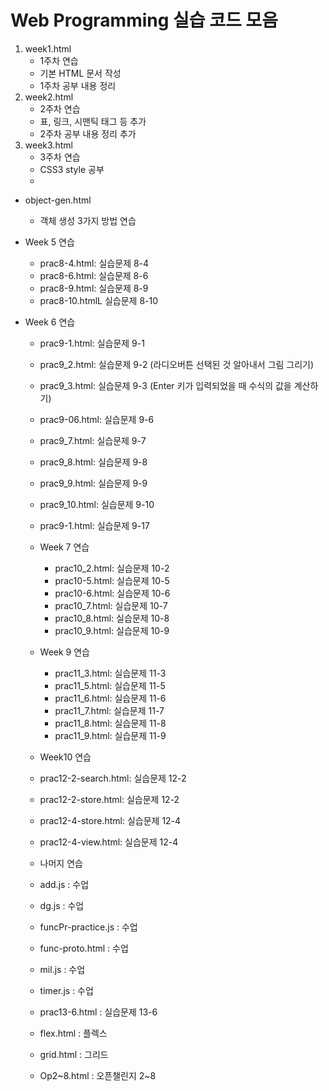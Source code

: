 # Web Programming 실습 코드 모음

1. week1.html
   - 1주차 연습
   - 기본 HTML 문서 작성
   - 1주차 공부 내용 정리
2. week2.html
   - 2주차 연습
   - 표, 링크, 시맨틱 태그 등 추가
   - 2주차 공부 내용 정리 추가
3. week3.html
   - 3주차 연습
   - CSS3 style 공부
   - 

- object-gen.html
  - 객체 생성 3가지 방법 연습

- Week 5 연습
  - prac8-4.html: 실습문제 8-4
  - prac8-6.html: 실습문제 8-6
  - prac8-9.html: 실습문제 8-9
  - prac8-10.htmlL 실습문제 8-10
    

- Week 6 연습
  - prac9-1.html: 실습문제 9-1
  - prac9_2.html: 실습문제 9-2 (라디오버튼 선택된 것 알아내서 그림 그리기)
  - prac9_3.html: 실습문제 9-3 (Enter 키가 입력되었을 때 수식의 값을 계산하기)
  - prac9-06.html: 실습문제 9-6
  - prac9_7.html: 실습문제 9-7
  - prac9_8.html: 실습문제 9-8
  - prac9_9.html: 실습문제 9-9
  - prac9_10.html: 실습문제 9-10
  - prac9-1.html: 실습문제 9-17
 
  - Week 7 연습
    - prac10_2.html: 실습문제 10-2
    - prac10-5.html: 실습문제 10-5
    - prac10-6.html: 실습문제 10-6
    - prac10_7.html: 실습문제 10-7
    - prac10_8.html: 실습문제 10-8
    - prac10_9.html: 실습문제 10-9
      
   - Week 9 연습
     - prac11_3.html: 실습문제 11-3
     - prac11_5.html: 실습문제 11-5
     - prac11_6.html: 실습문제 11-6
     - prac11_7.html: 실습문제 11-7
     - prac11_8.html: 실습문제 11-8
     - prac11_9.html: 실습문제 11-9

  
  - Week10 연습
  - prac12-2-search.html: 실습문제 12-2
  - prac12-2-store.html: 실습문제 12-2
  - prac12-4-store.html: 실습문제 12-4
  - prac12-4-view.html: 실습문제 12-4

  
  - 나머지 연습
  - add.js : 수업
  - dg.js : 수업
  - funcPr-practice.js : 수업
  - func-proto.html : 수업
  - mil.js : 수업
  - timer.js : 수업
  - prac13-6.html : 실습문제 13-6
  - flex.html : 플렉스
  - grid.html : 그리드
  - Op2~8.html : 오픈챌린지 2~8
